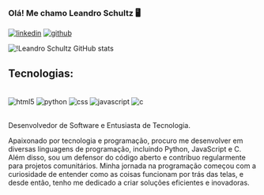 
### Olá! Me chamo Leandro Schultz 🖥️

[![linkedin](https://img.shields.io/badge/LinkedIn-0077B5?style=for-the-badge&logo=linkedin&logoColor=white)](https://www.linkedin.com/in/leandro-schultz-aa511924)
[![github](https://img.shields.io/badge/GitHub-100000?style=for-the-badge&logo=github&logoColor=white)](https://github.com/leandroschultz84)


![!Leandro Schultz GitHub stats](https://github-readme-stats.vercel.app/api?username=leandroschultz84&show_icons=true&theme=transparent)

## Tecnologias:
<div style="display: inline_block"><br/>
  <img align="center" alt="html5" src="https://img.shields.io/badge/HTML5-E34F26?style=for-the-badge&logo=html5&logoColor=white"/>
 <img align="center" alt="python" src="https://img.shields.io/badge/Python-14354C?  style=for-the-badge&logo=python&logoColor=white"/>
 <img align="center" alt="css" src="https://img.shields.io/badge/CSS3-1572B6?style=for-the-badge&logo=css3&logoColor=white"/>
 <img align="center" alt="javascript" src="https://img.shields.io/badge/JavaScript-F7DF1E?style=for-the-badge&logo=javascript&logoColor=black"/>
 <img align="center" alt="c" src="https://img.shields.io/badge/C-00599C?style=for-the-badge&logo=c&logoColor=white"/>
<div><br/>

Desenvolvedor de Software e Entusiasta de Tecnologia.

Apaixonado por tecnologia e programação, procuro me desenvolver em diversas linguagens de programação, incluindo Python, JavaScript e C. 
Além disso, sou um defensor do código aberto e contribuo regularmente para projetos comunitários. Minha jornada na programação começou com a curiosidade de entender como as coisas funcionam por trás das telas, e desde então, tenho me dedicado a criar soluções eficientes e inovadoras.
